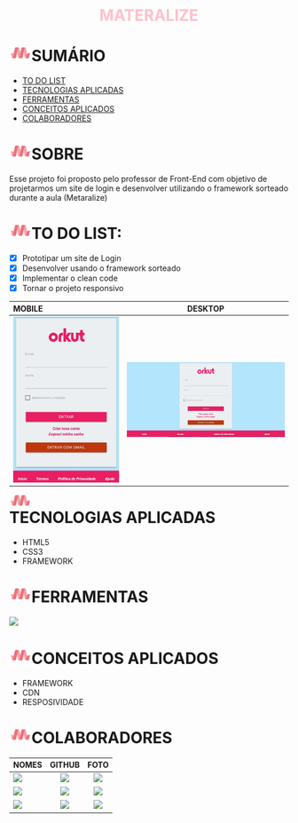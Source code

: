 # <div align="center"><span style="color:pink">MATERALIZE</span></div>

<div>
   <img src="./img/logo.png" align="left" width="40" align="center"/>
   <h1>SUMÁRIO</h1>


-  [TO DO LIST](#to-do-list)
-  [TECNOLOGIAS APLICADAS](#tecnologias-aplicadas)
-  [FERRAMENTAS](#ferramentas)
-  [CONCEITOS APLICADOS](#conceitos-aplicados)
-  [COLABORADORES](#colaboradores)
   
</div>

<div>
   <img src="./img/logo.png" align="left" width="40" align="center"/>
   <h1>SOBRE</h1>   
</div>

Esse projeto foi proposto pelo professor de Front-End com
objetivo de projetarmos um site de login e desenvolver
utilizando o framework sorteado durante a aula (Metaralize)

<div>
   <img src="./img/logo.png" align="left" width="40" align="center"/>
   <h1>TO DO LIST:</h1>   
</div>

- [x] Prototipar um site de Login
- [x] Desenvolver usando o framework sorteado
- [x] Implementar o clean code
- [x] Tornar o projeto responsivo

<div>

| MOBILE                                     |             DESKTOP             |
| :----------------------------------------- | :-----------------------------: |
| <a href="https://cotilen.github.io/Materialize-Framework/"><img heigth="500" src="./img/mobile.jpeg"/></a> | <a href="https://cotilen.github.io/Materialize-Framework/"><img src="./img/desktop.jpeg" /></a> |

   <img heigth="600" src="./img/logo.png" align="left" width="40" align="center"/>
   <h1>TECNOLOGIAS APLICADAS</h1>   
</div>

- HTML5
- CSS3
- FRAMEWORK

<div>
<img src="./img/logo.png" align="left" width="40" align="center"/>
<h1>FERRAMENTAS</h1> 
       <a href="https://skillicons.dev">
      <img src="https://skillicons.dev/icons?i=vscode,github,git,figma,html,css&theme=dark" />
    </a>
</div>



<div>
   <img src="./img/logo.png" align="left" width="40" align="center"/>
   <h1>CONCEITOS APLICADOS</h1>   
</div>

- FRAMEWORK
- CDN
- RESPOSIVIDADE

<div>
   <img src="./img/logo.png" align="left" width="40" align="center"/>
   <h1>COLABORADORES</h1>   
</div>

| NOMES                                                                                                                                                                                      |                                               GITHUB                                               |                                       FOTO                                        |
| :----------------------------------------------------------------------------------------------------------------------------------------------------------------------------------------- | :------------------------------------------------------------------------------------------------: | :-------------------------------------------------------------------------------: |
| <a href="https://github.com/cotilen"><img src="https://img.shields.io/badge/DESENVOLVEDOR-Cleiton%20Cruz-informational?style=for-the-badge&logo=appveyorlabelColor=FF00FF"></a> | <a href="https://github.com/VINICIUSNUNES137"><img src="https://skillicons.dev/icons?i=github&theme=dark"/></a> | <img src="https://avatars.githubusercontent.com/u/109962577?s=400&u=9e6abcf5302db7227dd45fad35e0731f59497777&v=4" height="50"></a>  |
| <a href="https://github.com/ingryd16"><img src="https://img.shields.io/badge/DESENVOLVEDORA-Ingryd%20Shirlley-informational?style=for-the-badge&logo=appveyorlabelColor=222222"></a> |   <a href="https://github.com/ingryd16"><img src="https://skillicons.dev/icons?i=github&theme="/></a>   | <img src="https://avatars.githubusercontent.com/u/109962966?v=4" height="50"></a> |
| <a href="https://github.com/StaniukaitisPaula"><img src="https://img.shields.io/badge/DESENVOLVEDORA-Paula%20Blesa-informational?style=for-the-badge&logo=appveyorlabelColor=FF00FF"></a>   | <a href="https://github.com/StaniukaitisPaula"><img src="https://skillicons.dev/icons?i=github&theme=dark"/></a> | <img src="https://avatars.githubusercontent.com/u/110306119?v=4" height="50"></a> 
